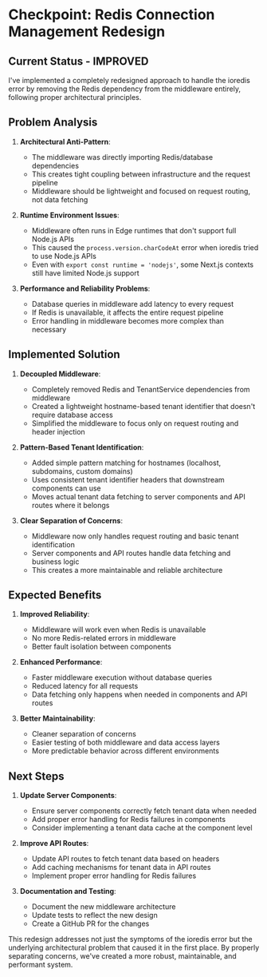 # Checkpoint: Redis Connection Management Redesign

## Current Status - IMPROVED

I've implemented a completely redesigned approach to handle the ioredis error by removing the Redis dependency from the middleware entirely, following proper architectural principles.

## Problem Analysis

1. **Architectural Anti-Pattern**:
   - The middleware was directly importing Redis/database dependencies
   - This creates tight coupling between infrastructure and the request pipeline
   - Middleware should be lightweight and focused on request routing, not data fetching

2. **Runtime Environment Issues**:
   - Middleware often runs in Edge runtimes that don't support full Node.js APIs
   - This caused the `process.version.charCodeAt` error when ioredis tried to use Node.js APIs
   - Even with `export const runtime = 'nodejs'`, some Next.js contexts still have limited Node.js support

3. **Performance and Reliability Problems**:
   - Database queries in middleware add latency to every request
   - If Redis is unavailable, it affects the entire request pipeline
   - Error handling in middleware becomes more complex than necessary

## Implemented Solution

1. **Decoupled Middleware**:
   - Completely removed Redis and TenantService dependencies from middleware
   - Created a lightweight hostname-based tenant identifier that doesn't require database access
   - Simplified the middleware to focus only on request routing and header injection

2. **Pattern-Based Tenant Identification**:
   - Added simple pattern matching for hostnames (localhost, subdomains, custom domains)
   - Uses consistent tenant identifier headers that downstream components can use
   - Moves actual tenant data fetching to server components and API routes where it belongs

3. **Clear Separation of Concerns**:
   - Middleware now only handles request routing and basic tenant identification
   - Server components and API routes handle data fetching and business logic
   - This creates a more maintainable and reliable architecture

## Expected Benefits

1. **Improved Reliability**:
   - Middleware will work even when Redis is unavailable
   - No more Redis-related errors in middleware
   - Better fault isolation between components

2. **Enhanced Performance**:
   - Faster middleware execution without database queries
   - Reduced latency for all requests
   - Data fetching only happens when needed in components and API routes

3. **Better Maintainability**:
   - Cleaner separation of concerns
   - Easier testing of both middleware and data access layers
   - More predictable behavior across different environments

## Next Steps

1. **Update Server Components**:
   - Ensure server components correctly fetch tenant data when needed
   - Add proper error handling for Redis failures in components
   - Consider implementing a tenant data cache at the component level

2. **Improve API Routes**:
   - Update API routes to fetch tenant data based on headers
   - Add caching mechanisms for tenant data in API routes
   - Implement proper error handling for Redis failures

3. **Documentation and Testing**:
   - Document the new middleware architecture
   - Update tests to reflect the new design
   - Create a GitHub PR for the changes

This redesign addresses not just the symptoms of the ioredis error but the underlying architectural problem that caused it in the first place. By properly separating concerns, we've created a more robust, maintainable, and performant system.
